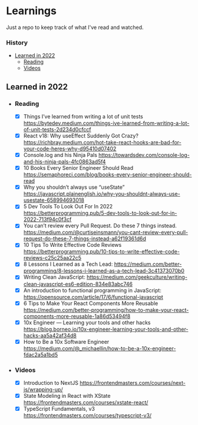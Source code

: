 # Learnings

Just a repo to keep track of what I've read and watched.

### History

- [Learned in 2022](#learned-in-2022)
  - [Reading](#reading)
  - [Videos](#videos)

## Learned in 2022

- ### Reading
  - [x] Things I’ve learned from writing a lot of unit tests https://bytedev.medium.com/things-ive-learned-from-writing-a-lot-of-unit-tests-2d234d0cfccf 
  - [x] React v18: Why useEffect Suddenly Got Crazy? https://richbray.medium.com/hot-take-react-hooks-are-bad-for-your-code-heres-why-d95410d07402 
  - [x] Console.log and his Ninja Pals https://towardsdev.com/console-log-and-his-ninja-pals-4fc0863ad5f4 
  - [x] 10 Books Every Senior Engineer Should Read https://semaphoreci.com/blog/books-every-senior-engineer-should-read 
  - [x] Why you shouldn’t always use “useState” https://javascript.plainenglish.io/why-you-shouldnt-always-use-usestate-658994693018
  - [x] 5 Dev Tools To Look Out For In 2022 https://betterprogramming.pub/5-dev-tools-to-look-out-for-in-2022-713f94c0f3cf
  - [x] You can’t review every Pull Request. Do these 7 things instead. https://medium.com/@curtiseinsmann/you-cant-review-every-pull-request-do-these-7-things-instead-a62f19361d6d
  - [x] 10 Tips To Write Effective Code Reviews https://betterprogramming.pub/10-tips-to-write-effective-code-reviews-c25c25aa22c5
  - [x] 8 Lessons I Learned as a Tech Lead: https://medium.com/better-programming/8-lessons-i-learned-as-a-tech-lead-3c41373070b0
  - [x] Writing Clean JavaScript: https://medium.com/geekculture/writing-clean-javascript-es6-edition-834e83abc746
  - [x] An introduction to functional programming in JavaScript: https://opensource.com/article/17/6/functional-javascript
  - [x] 6 Tips to Make Your React Components More Reusable https://medium.com/better-programming/how-to-make-your-react-components-more-reusable-1a86d53494f8
  - [x] 10x Engineer — Learning your tools and other hacks https://blog.borneo.io/10x-engineer-learning-your-tools-and-other-hacks-aa5a42af34d8
  - [x] How to Be a 10x Software Engineer https://medium.com/@_michaellin/how-to-be-a-10x-engineer-fdac2a5a1bd5
- ### Videos
  - [x] Introduction to NextJS
        https://frontendmasters.com/courses/next-js/wrapping-up/
  - [x] State Modeling in React with XState
        https://frontendmasters.com/courses/xstate-react/
  - [x] TypeScript Fundamentals, v3 https://frontendmasters.com/courses/typescript-v3/

